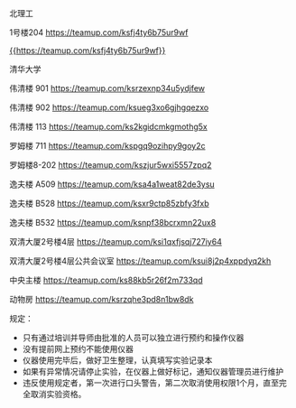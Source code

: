 北理工

1号楼204  https://teamup.com/ksfj4ty6b75ur9wf
    
 <a href="{{https://teamup.com/ksfj4ty6b75ur9wf}}" target="_blank">{{https://teamup.com/ksfj4ty6b75ur9wf}}</a><br>

清华大学

伟清楼 901	  https://teamup.com/ksrzexnp34u5ydjfew

伟清楼 902  	https://teamup.com/ksueg3xo6gjhgqezxo

伟清楼 113  	https://teamup.com/ks2kgidcmkgmothg5x

罗姆楼 711	  https://teamup.com/kspgq9ozihpy9goy2c

罗姆楼8-202	https://teamup.com/kszjur5wxi5557zpq2

逸夫楼 A509	https://teamup.com/ksa4a1weat82de3ysu

逸夫楼 B528	https://teamup.com/ksxr9ctp85zbfy3fxb

逸夫楼 B532	https://teamup.com/ksnpf38bcrxmn22ux8

双清大厦2号楼4层	 https://teamup.com/ksi1qxfjsqj727iy64

双清大厦2号楼4层公共会议室  https://teamup.com/ksui8j2p4xppdyq2kh

中央主楼		https://teamup.com/ks88kb5r26f2m733qd

动物房		https://teamup.com/ksrzqhe3pd8n1bw8dk



规定：
-	只有通过培训并导师由批准的人员可以独立进行预约和操作仪器
-	没有提前网上预约不能使用仪器
-	仪器使用完毕后，做好卫生整理，认真填写实验记录本
-	如果有异常情况请停止实验，在仪器上做好标记，通知仪器管理员进行维护
-	违反使用规定者，第一次进行口头警告，第二次取消使用权限1个月，直至完全取消实验资格。

